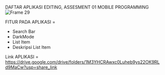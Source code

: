 DAFTAR APLIKASI EDITING, ASSESMENT 01 MOBILE PROGRAMMING 
![Frame 29](https://user-images.githubusercontent.com/88390553/228691996-afc76fc7-746b-4f67-a475-8d27349b9ec0.png)

FITUR PADA APLIKASI =
- Search Bar
- DarkMode
- List Item
- Deskripsi List Item


Link APLIKASI =
https://drive.google.com/drive/folders/1M3YHCRAwxc0Luheb9ys22OK9RLd9MaCw?usp=share_link


